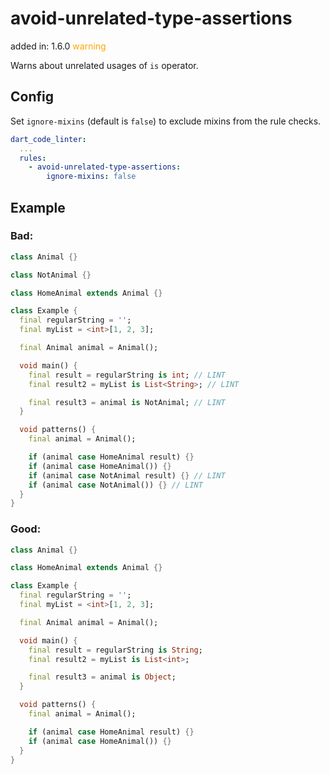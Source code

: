 # avoid-unrelated-type-assertions
added in: 1.6.0 <span style="color: orange">warning</span>

Warns about unrelated usages of `is` operator.

## Config
Set `ignore-mixins` (default is `false`) to exclude mixins from the rule checks.

```yaml
dart_code_linter:
  ...
  rules:
    - avoid-unrelated-type-assertions:
        ignore-mixins: false
```
## Example
### Bad:
```dart
class Animal {}

class NotAnimal {}

class HomeAnimal extends Animal {}

class Example {
  final regularString = '';
  final myList = <int>[1, 2, 3];

  final Animal animal = Animal();

  void main() {
    final result = regularString is int; // LINT
    final result2 = myList is List<String>; // LINT

    final result3 = animal is NotAnimal; // LINT
  }

  void patterns() {
    final animal = Animal();

    if (animal case HomeAnimal result) {}
    if (animal case HomeAnimal()) {}
    if (animal case NotAnimal result) {} // LINT
    if (animal case NotAnimal()) {} // LINT
  }
}
```
### Good:
```dart
class Animal {}

class HomeAnimal extends Animal {}

class Example {
  final regularString = '';
  final myList = <int>[1, 2, 3];

  final Animal animal = Animal();

  void main() {
    final result = regularString is String;
    final result2 = myList is List<int>;

    final result3 = animal is Object;
  }

  void patterns() {
    final animal = Animal();

    if (animal case HomeAnimal result) {}
    if (animal case HomeAnimal()) {}
  }
}
```
